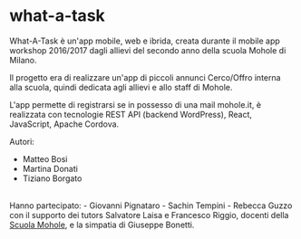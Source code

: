# what-a-task
What-A-Task è un'app mobile, web e ibrida, creata durante il mobile app workshop 2016/2017 dagli allievi del secondo anno della scuola Mohole di Milano.

Il progetto era di realizzare un'app di piccoli annunci Cerco/Offro interna alla scuola, quindi dedicata agli allievi e allo staff di Mohole.

L'app permette di registrarsi se in possesso di una mail mohole.it, è realizzata con tecnologie REST API (backend WordPress), React, JavaScript, Apache Cordova.

Autori: 
- Matteo Bosi
- Martina Donati
- Tiziano Borgato<br>
<br>
Hanno partecipato:
- Giovanni Pignataro
- Sachin Tempini
- Rebecca Guzzo
con il supporto dei tutors Salvatore Laisa e Francesco Riggio, docenti della <a href="http://scuola.mohole.it">Scuola Mohole</a>, e la simpatia di Giuseppe Bonetti.

